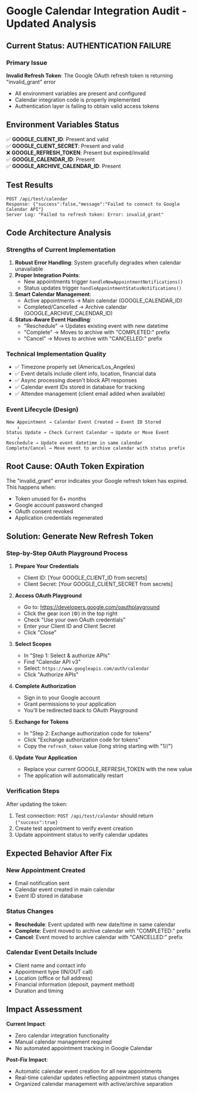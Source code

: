 # Google Calendar Integration Audit - Updated Analysis

## Current Status: **AUTHENTICATION FAILURE**

### Primary Issue
**Invalid Refresh Token**: The Google OAuth refresh token is returning "invalid_grant" error
- All environment variables are present and configured
- Calendar integration code is properly implemented
- Authentication layer is failing to obtain valid access tokens

## Environment Variables Status
✅ **GOOGLE_CLIENT_ID**: Present and valid  
✅ **GOOGLE_CLIENT_SECRET**: Present and valid  
❌ **GOOGLE_REFRESH_TOKEN**: Present but expired/invalid  
✅ **GOOGLE_CALENDAR_ID**: Present  
✅ **GOOGLE_ARCHIVE_CALENDAR_ID**: Present  

## Test Results
```
POST /api/test/calendar
Response: {"success":false,"message":"Failed to connect to Google Calendar API"}
Server Log: "Failed to refresh token: Error: invalid_grant"
```

## Code Architecture Analysis

### Strengths of Current Implementation
1. **Robust Error Handling**: System gracefully degrades when calendar unavailable
2. **Proper Integration Points**: 
   - New appointments trigger `handleNewAppointmentNotifications()`
   - Status updates trigger `handleAppointmentStatusNotifications()`
3. **Smart Calendar Management**:
   - Active appointments → Main calendar (GOOGLE_CALENDAR_ID)
   - Completed/Cancelled → Archive calendar (GOOGLE_ARCHIVE_CALENDAR_ID)
4. **Status-Aware Event Handling**:
   - "Reschedule" → Updates existing event with new datetime
   - "Complete" → Moves to archive with "COMPLETED:" prefix
   - "Cancel" → Moves to archive with "CANCELLED:" prefix

### Technical Implementation Quality
- ✅ Timezone properly set (America/Los_Angeles)
- ✅ Event details include client info, location, financial data
- ✅ Async processing doesn't block API responses  
- ✅ Calendar event IDs stored in database for tracking
- ✅ Attendee management (client email added when available)

### Event Lifecycle (Design)
```
New Appointment → Calendar Event Created → Event ID Stored
    ↓
Status Update → Check Current Calendar → Update or Move Event
    ↓
Reschedule → Update event datetime in same calendar
Complete/Cancel → Move event to archive calendar with status prefix
```

## Root Cause: OAuth Token Expiration

The "invalid_grant" error indicates your Google refresh token has expired. This happens when:
- Token unused for 6+ months
- Google account password changed
- OAuth consent revoked
- Application credentials regenerated

## Solution: Generate New Refresh Token

### Step-by-Step OAuth Playground Process

1. **Prepare Your Credentials**
   - Client ID: [Your GOOGLE_CLIENT_ID from secrets]
   - Client Secret: [Your GOOGLE_CLIENT_SECRET from secrets]

2. **Access OAuth Playground**
   - Go to: https://developers.google.com/oauthplayground
   - Click the gear icon (⚙️) in the top right
   - Check "Use your own OAuth credentials"
   - Enter your Client ID and Client Secret
   - Click "Close"

3. **Select Scopes**
   - In "Step 1: Select & authorize APIs"
   - Find "Calendar API v3"
   - Select: `https://www.googleapis.com/auth/calendar`
   - Click "Authorize APIs"

4. **Complete Authorization**
   - Sign in to your Google account
   - Grant permissions to your application
   - You'll be redirected back to OAuth Playground

5. **Exchange for Tokens**
   - In "Step 2: Exchange authorization code for tokens"
   - Click "Exchange authorization code for tokens"
   - Copy the `refresh_token` value (long string starting with "1//")

6. **Update Your Application**
   - Replace your current GOOGLE_REFRESH_TOKEN with the new value
   - The application will automatically restart

### Verification Steps
After updating the token:
1. Test connection: `POST /api/test/calendar` should return `{"success":true}`
2. Create test appointment to verify event creation
3. Update appointment status to verify calendar updates

## Expected Behavior After Fix

### New Appointment Created
- Email notification sent
- Calendar event created in main calendar
- Event ID stored in database

### Status Changes
- **Reschedule**: Event updated with new date/time in same calendar
- **Complete**: Event moved to archive calendar with "COMPLETED:" prefix  
- **Cancel**: Event moved to archive calendar with "CANCELLED:" prefix

### Calendar Event Details Include
- Client name and contact info
- Appointment type (IN/OUT call)
- Location (office or full address)
- Financial information (deposit, payment method)
- Duration and timing

## Impact Assessment

**Current Impact**: 
- Zero calendar integration functionality
- Manual calendar management required
- No automated appointment tracking in Google Calendar

**Post-Fix Impact**:
- Automatic calendar event creation for all new appointments
- Real-time calendar updates reflecting appointment status changes
- Organized calendar management with active/archive separation